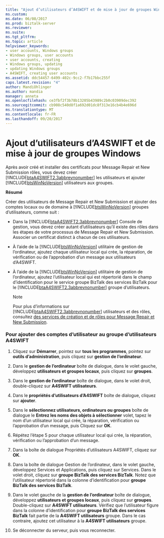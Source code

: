 ```yaml
---
title: "Ajout d’utilisateurs d’A4SWIFT et de mise à jour de groupes Windows | Documents Microsoft"
ms.custom: 
ms.date: 06/08/2017
ms.prod: biztalk-server
ms.reviewer: 
ms.suite: 
ms.tgt_pltfrm: 
ms.topic: article
helpviewer_keywords:
- user accounts, Windows groups
- Windows groups, user accounts
- user accounts, creating
- Windows groups, updating
- updating Windows groups
- A4SWIFT, creating user accounts
ms.assetid: ddc54457-6499-402c-9cc2-f7b17bbc255f
caps.latest.revision: "4"
author: MandiOhlinger
ms.author: mandia
manager: anneta
ms.openlocfilehash: ce3fbf2f3b78b13205b43989c2b0c03909dec392
ms.sourcegitcommit: cb908c540d8f1a692d01dc8f313e16cb4b4e696d
ms.translationtype: MT
ms.contentlocale: fr-FR
ms.lasthandoff: 09/20/2017
---
```

# <a name="adding-a4swift-users-and-updating-windows-groups"></a>Ajout d’utilisateurs d’A4SWIFT et de mise à jour de groupes Windows
Après avoir créé et installer des certificats pour Message Repair et New Submission rôles, vous devez créer [!INCLUDE[btaA4SWIFT2.3abbrevnonumber](../../includes/btaa4swift2-3abbrevnonumber-md.md)] les utilisateurs et ajouter [!INCLUDE[btsWinNoVersion](../../includes/btswinnoversion-md.md)] utilisateurs aux groupes.  
  
 **Résumé**  
  
 Créer des utilisateurs de Message Repair et New Submission et ajouter des comptes locaux ou de domaine à [!INCLUDE[btsWinNoVersion](../../includes/btswinnoversion-md.md)] groupes d’utilisateurs, comme suit :  
  
-   Dans la [!INCLUDE[btaA4SWIFT2.3abbrevnonumber](../../includes/btaa4swift2-3abbrevnonumber-md.md)] Console de gestion, vous devez créer autant d’utilisateurs qu’il existe des rôles dans les étapes de votre processus de Message Repair et New Submission. Associer un certificat distinct à chacun de ces utilisateurs.  
  
-   À l’aide de la [!INCLUDE[btsWinNoVersion](../../includes/btswinnoversion-md.md)] utilitaire de gestion de l’ordinateur, ajoutez chaque utilisateur local qui crée, la réparation, de vérification ou de l’approbation d’un message aux utilisateurs d’A4SWIFT.  
  
-   À l’aide de la [!INCLUDE[btsWinNoVersion](../../includes/btswinnoversion-md.md)] utilitaire de gestion de l’ordinateur, ajoutez l’utilisateur local qui est répertorié dans le champ d’identification pour le service groupe BizTalk des services BizTalk pour le [!INCLUDE[btaA4SWIFT2.3abbrevnonumber](../../includes/btaa4swift2-3abbrevnonumber-md.md)] groupe d’utilisateurs.  
  
    > [!NOTE]
    >  Pour plus d’informations sur [!INCLUDE[btaA4SWIFT2.3abbrevnonumber](../../includes/btaa4swift2-3abbrevnonumber-md.md)] utilisateurs et des rôles, consultez [des services de création et de rôles pour Message Repair et New Submission](../../adapters-and-accelerators/accelerator-swift/creating-departments-and-roles-for-message-repair-and-new-submission.md).  
  
### <a name="to-add-user-accounts-to-the-a4swift-users-group"></a>Pour ajouter des comptes d’utilisateur au groupe d’utilisateurs A4SWIFT  
  
1.  Cliquez sur **Démarrer**, pointez sur **tous les programmes**, pointez sur **outils d’administration**, puis cliquez sur **gestion de l’ordinateur**.  
  
2.  Dans le **gestion de l’ordinateur** boîte de dialogue, dans le volet gauche, développez **utilisateurs et groupes locaux**, puis cliquez sur **groupes**.  
  
3.  Dans le **gestion de l’ordinateur** boîte de dialogue, dans le volet droit, double-cliquez sur **A4SWIFT utilisateurs**.  
  
4.  Dans le **propriétés d’utilisateurs d’A4SWIFT** boîte de dialogue, cliquez sur **ajouter**.  
  
5.  Dans le **sélectionnez utilisateurs, ordinateurs ou groupes** boîte de dialogue le **Entrez les noms des objets à sélectionner** volet, tapez le nom d’un utilisateur local qui crée, la réparation, vérification ou l’approbation d’un message, puis Cliquez sur **OK**.  
  
6.  Répétez l’étape 5 pour chaque utilisateur local qui crée, la réparation, vérification ou l’approbation d’un message.  
  
7.  Dans la boîte de dialogue Propriétés d’utilisateurs A4SWIFT, cliquez sur **OK**.  
  
8.  Dans la boîte de dialogue Gestion de l’ordinateur, dans le volet gauche, développez Services et Applications, puis cliquez sur Services. Dans le volet droit, cliquez sur **groupe BizTalk des services BizTalk**. Notez que l’utilisateur répertorié dans la colonne d’identification pour **groupe BizTalk des services BizTalk**.  
  
9. Dans le volet gauche de la **gestion de l’ordinateur** boîte de dialogue, développez **utilisateurs et groupes locaux**, puis cliquez sur **groupes**. Double-cliquez sur **A4SWIFT utilisateurs**. Vérifiez que l’utilisateur figure dans la colonne d’identification pour **groupe BizTalk des services BizTalk** fait partie de la **A4SWIFT utilisateurs** groupe. Dans le cas contraire, ajoutez cet utilisateur à la **A4SWIFT utilisateurs** groupe.  
  
10. Se déconnecter du serveur, puis vous reconnecter.